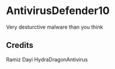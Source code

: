 # AntivirusDefender10
 Very desturctive malware than you think
## Credits
Ramiz Dayi
HydraDragonAntivirus
